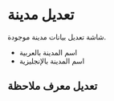 # تعديل مدينة
شاشة تعديل بيانات مدينة موجودة.
- اسم المدينة بالعربية 
- اسم المدينة بالإنجليزية 
## تعديل معرف ملاحظة
